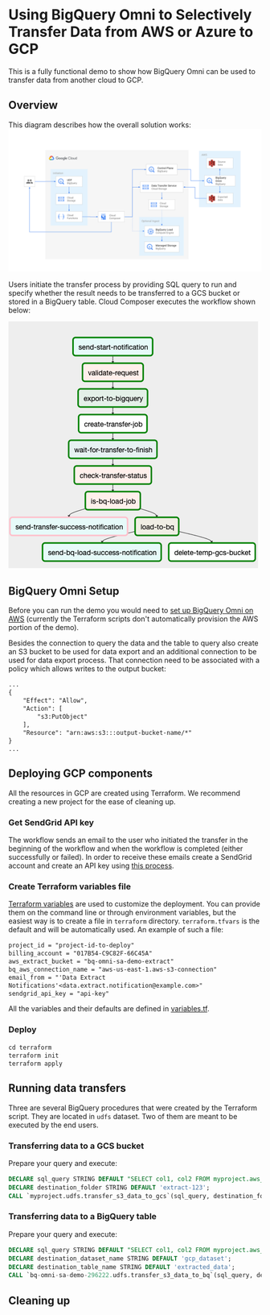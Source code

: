 # Using BigQuery Omni to Selectively Transfer Data from AWS or Azure to GCP

This is a fully functional demo to show how BigQuery Omni can be used to transfer data from another cloud to GCP.

## Overview
This diagram describes how the overall solution works:
![Solution Diagram](/docs/BigQuery%20Omni%20Selective%20Migration.svg)

Users initiate the transfer process by providing SQL query to run and specify whether the result
needs to be transferred to a GCS bucket or stored in a BigQuery table. Cloud Composer executes
the workflow shown below:

![Workflowo Diagram](/docs/Transfer%20Workflow.png)

## BigQuery Omni Setup
Before you can run the demo you would need to [set up BigQuery Omni on AWS](https://cloud.google.com/bigquery-omni/docs/aws/create-connection) (currently the Terraform scripts don't
automatically provision the AWS portion of the demo).

Besides the connection to query the data and the table to query also create an S3 bucket to be used for data export and an additional
connection to be used for data export process. That connection need to be associated with a policy which allows writes to the output bucket:
```.env
...        
{
    "Effect": "Allow",
    "Action": [
        "s3:PutObject"
    ],
    "Resource": "arn:aws:s3:::output-bucket-name/*"
}
...
```

## Deploying GCP components
All the resources in GCP are created using Terraform. We recommend creating a new project for the ease of cleaning up.

### Get SendGrid API key
The workflow sends an email to the user who initiated the transfer in the beginning of the workflow and when the workflow is completed (either successfully or failed).
In order to receive these emails create a SendGrid account and create an API key using [this process](https://cloud.google.com/composer/docs/how-to/managing/creating#configuring_sendgrid_email_services).

### Create Terraform variables file
[Terraform variables](https://www.terraform.io/docs/configuration/variables.html) are used to customize the deployment. 
You can provide them on the command line or through environment variables, but the easiest way is to create a file in `terraform` directory. 
`terraform.tfvars` is the default and will be automatically used.
An example of such a file:
```hcl-terraform
project_id = "project-id-to-deploy"
billing_account = "017B54-C9C82F-66C45A"
aws_extract_bucket = "bq-omni-sa-demo-extract"
bq_aws_connection_name = "aws-us-east-1.aws-s3-connection"
email_from = "'Data Extract Notifications'<data.extract.notification@example.com>"
sendgrid_api_key = "api-key"
``` 
All the variables and their defaults are defined in [variables.tf](terraform/variables.tf).

### Deploy
```.env
cd terraform
terraform init
terraform apply
```

## Running data transfers
Three are several BigQuery procedures that were created by the Terraform script. They are located in `udfs` dataset.
Two of them are meant to be executed by the end users.

### Transferring data to a GCS bucket
Prepare your query and execute:
```.sql
DECLARE sql_query STRING DEFAULT "SELECT col1, col2 FROM myproject.aws_dataset.table1 WHERE col3 = 'my criteria'";
DECLARE destination_folder STRING DEFAULT 'extract-123';
CALL `myproject.udfs.transfer_s3_data_to_gcs`(sql_query, destination_folder);
```
### Transferring data to a BigQuery table
Prepare your query and execute:
```sql
DECLARE sql_query STRING DEFAULT "SELECT col1, col2 FROM myproject.aws_dataset.table1 WHERE col3 = 'my criteria'";
DECLARE destination_dataset_name STRING DEFAULT 'gcp_dataset';
DECLARE destination_table_name STRING DEFAULT 'extracted_data';
CALL `bq-omni-sa-demo-296222.udfs.transfer_s3_data_to_bq`(sql_query, destination_dataset_name, destination_table_name);
```

## Cleaning up